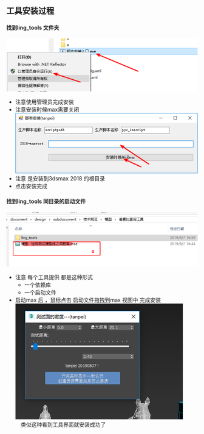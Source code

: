 ## 工具安装过程 

#### 找到ling_tools 文件夹    
![](im/an.png )           
+ 注意使用管理员完成安装     
+ 注意安装时候max需要关闭     
![](im/an2.png)          
+ 注意 是安装到3dsmax 2018 的根目录
+ 点击安装完成   

#### 找到ling_tools 同目录的启动文件   
![](im/an3.png)    
+ 注意 每个工具提供 都是这种形式    
  + 一个依赖库 
  + 一个启动文件 
+ 启动max 后  ，鼠标点击 启动文件拖拽到max 视图中 完成安装       
![](im/an4.png )       
&emsp;类似这种看到工具界面就安装成功了 




